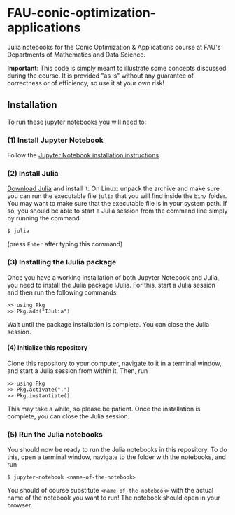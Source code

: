 # FAU-conic-optimization-applications
Julia notebooks for the Conic Optimization &amp; Applications course at FAU's Departments of Mathematics and Data Science.

**Important**: This code is simply meant to illustrate some concepts discussed during the course. It is provided "as is" without any guarantee of correctness or of efficiency, so use it at your own risk!


## Installation
To run these jupyter notebooks you will need to:

### (1) Install Jupyter Notebook
Follow the [Jupyter Notebook installation instructions](https://jupyter.org/install).

### (2) Install Julia
[Download Julia](https://julialang.org/downloads/) and install it. On Linux: unpack the archive and make sure you can run the executable file `julia` that you will find inside the `bin/` folder. You may want to make sure that the executable file is in your system path. If so, you should be able to start a Julia session from the command line simply by running the command
```
$ julia
```

(press `Enter` after typing this command)

### (3) Installing the IJulia package
Once you have a working installation of both Jupyter Notebook and Julia, you need to install the Julia package IJulia. For this, start a Julia session and then run the following commands:
```
>> using Pkg
>> Pkg.add("IJulia")
```
Wait until the package installation is complete. You can close the Julia session.

#### (4) Initialize this repository
Clone this repository to your computer, navigate to it in a terminal window, and start a Julia session from within it. Then, run
```
>> using Pkg
>> Pkg.activate(".")
>> Pkg.instantiate()
```
This may take a while, so please be patient. Once the installation is complete, you can close the Julia session.

### (5) Run the Julia notebooks
You should now be ready to run the Julia notebooks in this repository. To do this, open a terminal window, navigate to the folder with the notebooks, and run
```
$ jupyter-notebook <name-of-the-notebook>
```
You should of course substitute `<name-of-the-notebook>` with the actual name of the notebook you want to run! The notebook should open in your browser.
